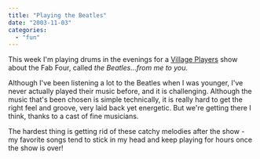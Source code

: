 ```yaml
---
title: "Playing the Beatles"
date: "2003-11-03"
categories: 
  - "fun"
---
```


This week I'm playing drums in the evenings for a [Village Players](http://www.villageplayers.ch/Beatles.html) show about the Fab Four, called _the Beatles...from me to you_.

Although I've been listening a lot to the Beatles when I was younger, I've never actually played their music before, and it is challenging. Although the music that's been chosen is simple technically, it is really hard to get the right feel and groove, very laid back yet energetic. But we're getting there I think, thanks to a cast of fine musicians.

The hardest thing is getting rid of these catchy melodies after the show - my favorite songs tend to stick in my head and keep playing for hours once the show is over!
